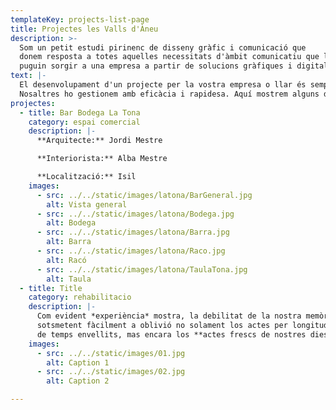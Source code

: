 ```yaml
---
templateKey: projects-list-page
title: Projectes les Valls d'Àneu
description: >-
  Som un petit estudi pirinenc de disseny gràfic i comunicació que
  donem resposta a totes aquelles necessitats d'àmbit comunicatiu que li
  puguin sorgir a una empresa a partir de solucions gràfiques i digitals
text: |-
  El desenvolupament d'un projecte per la vostra empresa o llar és sempre un treball complex.
  Nosaltres ho gestionem amb eficàcia i rapidesa. Aquí mostrem alguns dels nostres treballs.
projectes:
  - title: Bar Bodega La Tona
    category: espai comercial
    description: |-
      **Arquitecte:** Jordi Mestre

      **Interiorista:** Alba Mestre

      **Localització:** Isil
    images:
      - src: ../../static/images/latona/BarGeneral.jpg
        alt: Vista general
      - src: ../../static/images/latona/Bodega.jpg
        alt: Bodega
      - src: ../../static/images/latona/Barra.jpg
        alt: Barra
      - src: ../../static/images/latona/Raco.jpg
        alt: Racó
      - src: ../../static/images/latona/TaulaTona.jpg
        alt: Taula
  - title: Title
    category: rehabilitacio
    description: |-
      Com evident *experiència* mostra, la debilitat de la nostra memòria
      sotsmetent fàcilment a oblivió no solament los actes per longitud
      de temps envellits, mas encara los **actes frescs de nostres dies**.
    images:
      - src: ../../static/images/01.jpg
        alt: Caption 1
      - src: ../../static/images/02.jpg
        alt: Caption 2

---
```

